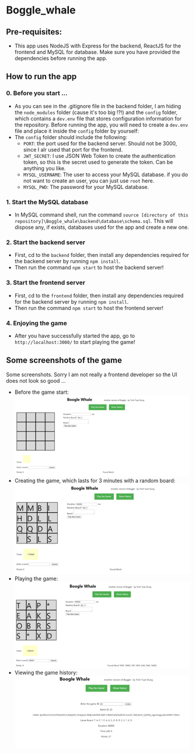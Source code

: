 # Boggle_whale

## Pre-requisites:
- This app uses NodeJS with Express for the backend, ReactJS for the frontend and MySQL for database. Make sure you have provided the dependencies before running the app.

## How to run the app
### 0. Before you start ...
- As you can see in the .gitignore file in the backend folder, I am hiding the `node_modules` folder (cause it's too big !?!) and the `config` folder, which contains a `dev.env` file that stores configuration information for the repository. Before running the app, you will need to create a `dev.env` file and place it inside the `config` folder by yourself:
- The `config` folder should include the following:
  + `PORT`: the port used for the backend server. Should not be 3000, since I alr used that port for the frontend.
  + `JWT_SECRET`: I use JSON Web Token to create the authentication token, so this is the secret used to generate the token. Can be anything you like.
  + `MYSQL_USERNAME`: The user to access your MySQL database. if you do not want to create an user, you can just use `root` here.
  + `MYSQL_PWD`: The password for your MySQL database.
### 1. Start the MySQL database
- In MySQL command shell, run the command `source [directory of this repository]\Boggle_whale\backend\database\schema.sql`. This will dispose any, if exists, databases used for the app and create a new one.
### 2. Start the backend server
- First, cd to the `backend` folder, then install any dependencies required for the backend server by running `npm install`.
- Then run the command `npm start` to host the backend server!
### 3. Start the frontend server
- First, cd to the `frontend` folder, then install any dependencies required for the backend server by running `npm install`.
- Then run the command `npm start` to host the frontend server!
### 4. Enjoying the game
- After you have successfully started the app, go to `http://localhost:3000/` to start playing the game! 

## Some screenshots of the game
Some screenshots. Sorry I am not really a frontend developer so the UI does not look so good ...
- Before the game start: 
![Alt text](screenshot/beforestart.png?raw=true "before start")
- Creating the game, which lasts for 3 minutes with a random board:
![Alt text](screenshot/init.png?raw=true "init")
- Playing the game:
![Alt text](screenshot/playing.png?raw=true "playing")
- Viewing the game history:
![Alt text](screenshot/viewgame.png?raw=true "viewgame")
